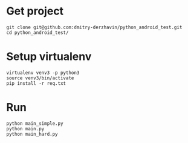 # Get project
```shellscript
git clone git@github.com:dmitry-derzhavin/python_android_test.git
cd python_android_test/
```

# Setup virtualenv
```shellscript
virtualenv venv3 -p python3
source venv3/bin/activate
pip install -r req.txt 
```

# Run
```shellscript
python main_simple.py
python main.py
python main_hard.py
```
